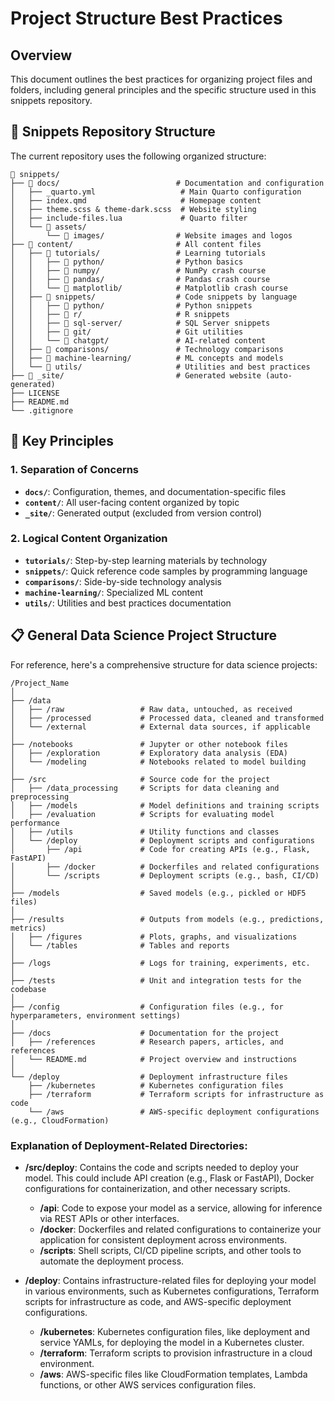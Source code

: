 # Project Structure Best Practices

## Overview

This document outlines the best practices for organizing project files and folders, including general principles and the specific structure used in this snippets repository.

## 📁 Snippets Repository Structure

The current repository uses the following organized structure:

```
📁 snippets/
├── 📁 docs/                          # Documentation and configuration
│   ├── _quarto.yml                   # Main Quarto configuration
│   ├── index.qmd                     # Homepage content
│   ├── theme.scss & theme-dark.scss  # Website styling
│   ├── include-files.lua             # Quarto filter
│   └── 📁 assets/
│       └── 📁 images/                # Website images and logos
├── 📁 content/                       # All content files
│   ├── 📁 tutorials/                 # Learning tutorials
│   │   ├── 📁 python/                # Python basics
│   │   ├── 📁 numpy/                 # NumPy crash course
│   │   ├── 📁 pandas/                # Pandas crash course
│   │   └── 📁 matplotlib/            # Matplotlib crash course
│   ├── 📁 snippets/                  # Code snippets by language
│   │   ├── 📁 python/                # Python snippets
│   │   ├── 📁 r/                     # R snippets
│   │   ├── 📁 sql-server/            # SQL Server snippets
│   │   ├── 📁 git/                   # Git utilities
│   │   └── 📁 chatgpt/               # AI-related content
│   ├── 📁 comparisons/               # Technology comparisons
│   ├── 📁 machine-learning/          # ML concepts and models
│   └── 📁 utils/                     # Utilities and best practices
├── 📁 _site/                         # Generated website (auto-generated)
├── LICENSE
├── README.md
└── .gitignore
```

## 🎯 Key Principles

### 1. **Separation of Concerns**
- **`docs/`**: Configuration, themes, and documentation-specific files
- **`content/`**: All user-facing content organized by topic
- **`_site/`**: Generated output (excluded from version control)

### 2. **Logical Content Organization**
- **`tutorials/`**: Step-by-step learning materials by technology
- **`snippets/`**: Quick reference code samples by programming language
- **`comparisons/`**: Side-by-side technology analysis
- **`machine-learning/`**: Specialized ML content
- **`utils/`**: Utilities and best practices documentation

## 📋 General Data Science Project Structure

For reference, here's a comprehensive structure for data science projects:

```
/Project_Name
│
├── /data
│   ├── /raw                 # Raw data, untouched, as received
│   ├── /processed           # Processed data, cleaned and transformed
│   └── /external            # External data sources, if applicable
│
├── /notebooks               # Jupyter or other notebook files
│   ├── /exploration         # Exploratory data analysis (EDA)
│   └── /modeling            # Notebooks related to model building
│
├── /src                     # Source code for the project
│   ├── /data_processing     # Scripts for data cleaning and preprocessing
│   ├── /models              # Model definitions and training scripts
│   ├── /evaluation          # Scripts for evaluating model performance
│   ├── /utils               # Utility functions and classes
│   └── /deploy              # Deployment scripts and configurations
│       ├── /api             # Code for creating APIs (e.g., Flask, FastAPI)
│       ├── /docker          # Dockerfiles and related configurations
│       └── /scripts         # Deployment scripts (e.g., bash, CI/CD)
│
├── /models                  # Saved models (e.g., pickled or HDF5 files)
│
├── /results                 # Outputs from models (e.g., predictions, metrics)
│   ├── /figures             # Plots, graphs, and visualizations
│   └── /tables              # Tables and reports
│
├── /logs                    # Logs for training, experiments, etc.
│
├── /tests                   # Unit and integration tests for the codebase
│
├── /config                  # Configuration files (e.g., for hyperparameters, environment settings)
│
├── /docs                    # Documentation for the project
│   ├── /references          # Research papers, articles, and references
│   └── README.md            # Project overview and instructions
│
└── /deploy                  # Deployment infrastructure files
    ├── /kubernetes          # Kubernetes configuration files
    ├── /terraform           # Terraform scripts for infrastructure as code
    └── /aws                 # AWS-specific deployment configurations (e.g., CloudFormation)
```

### Explanation of Deployment-Related Directories:
- **/src/deploy**: Contains the code and scripts needed to deploy your model. This could include API creation (e.g., Flask or FastAPI), Docker configurations for containerization, and other necessary scripts.
  - **/api**: Code to expose your model as a service, allowing for inference via REST APIs or other interfaces.
  - **/docker**: Dockerfiles and related configurations to containerize your application for consistent deployment across environments.
  - **/scripts**: Shell scripts, CI/CD pipeline scripts, and other tools to automate the deployment process.
  
- **/deploy**: Contains infrastructure-related files for deploying your model in various environments, such as Kubernetes configurations, Terraform scripts for infrastructure as code, and AWS-specific deployment configurations.
  - **/kubernetes**: Kubernetes configuration files, like deployment and service YAMLs, for deploying the model in a Kubernetes cluster.
  - **/terraform**: Terraform scripts to provision infrastructure in a cloud environment.
  - **/aws**: AWS-specific files like CloudFormation templates, Lambda functions, or other AWS services configuration files.
